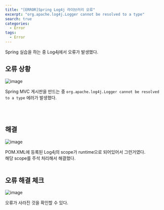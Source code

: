 ```yaml
---
title: "[ERROR]Spring Log4j 라이브러리 오류"
excerpt: "org.apache.log4j.Logger cannot be resolved to a type"
search: true
categories: 
  - Error
tags: 
  - Error
---
```


Spring 실습을 하는 중 Log4j에서 오류가 발생했다.<br>

## 오류 상황

![image](https://user-images.githubusercontent.com/73421820/120070464-9ffa3f80-c0c5-11eb-826e-78571509bc8d.png)

Spring MVC 게시판을 만드는 중 `org.apache.log4j.Logger cannot be resolved to a type` 에러가 발생했다.

<br><br>

## 해결

![image](https://user-images.githubusercontent.com/73421820/120070807-4135c580-c0c7-11eb-8eaf-f6561430deb4.png)

POM.XML에 등록된 Log4j의 scope가 runtime으로 되어있어서 그런거였다.<br>
해당 scope를 주석 처리해서 해결했다.<br><br>

## 오류 해결 체크

![image](https://user-images.githubusercontent.com/73421820/120070834-5ad70d00-c0c7-11eb-8a40-53c8f0692b69.png)


오류가 사라진 것을 확인할 수 있다.<br>

<br><br>

